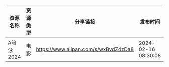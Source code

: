 | 资源名称    | 资源类型 | 分享链接                                 | 发布时间                |
| ------- | ---- | ------------------------------------ | ------------------- |
| A暗泳2024 | 电影   | https://www.alipan.com/s/wxBvdZ4zDa8 | 2024-02-16 08:30:08 |
